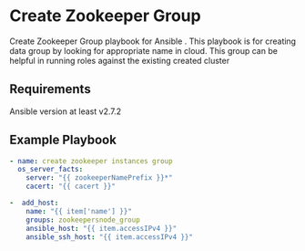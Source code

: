 Create Zookeeper Group
=================

Create Zookeeper Group playbook for Ansible .
This playbook is for creating data group by looking for appropriate name in cloud. This group can be helpful in running roles against the existing created cluster

Requirements
------------

Ansible version at least v2.7.2


Example Playbook
----------------

```yaml
- name: create zookeeper instances group
  os_server_facts:
    server: "{{ zookeeperNamePrefix }}*"
    cacert: "{{ cacert }}"

-  add_host:
    name: "{{ item['name'] }}"
    groups: zookeepersnode_group
    ansible_host: "{{ item.accessIPv4 }}"
    ansible_ssh_host: "{{ item.accessIPv4 }}"
```

